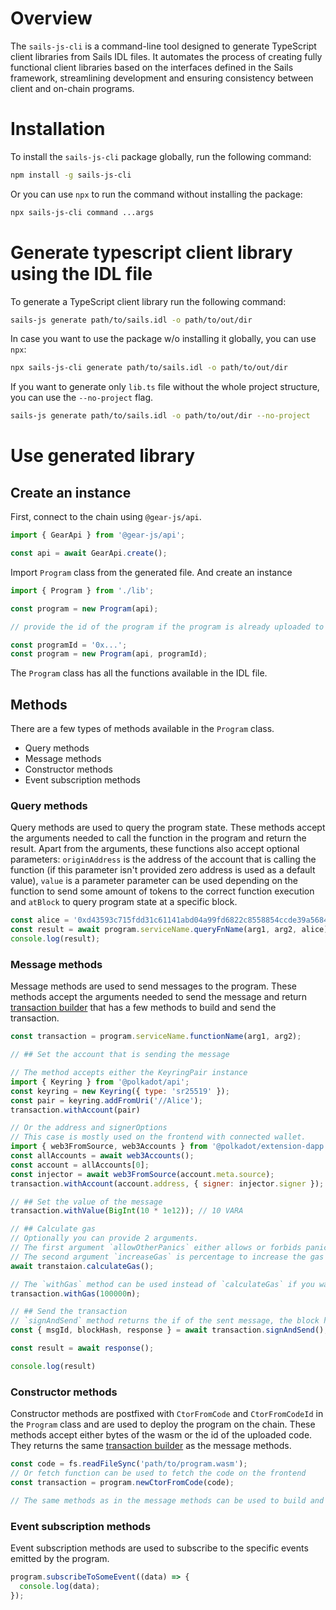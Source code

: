 # Overview
The `sails-js-cli` is a command-line tool designed to generate TypeScript client libraries from Sails IDL files. It automates the process of creating fully functional client libraries based on the interfaces defined in the Sails framework, streamlining development and ensuring consistency between client and on-chain programs.

# Installation
To install the `sails-js-cli` package globally, run the following command:

```bash
npm install -g sails-js-cli
```

Or you can use `npx` to run the command without installing the package:

```bash
npx sails-js-cli command ...args
```

# Generate typescript client library using the IDL file
To generate a TypeScript client library run the following command:

```bash
sails-js generate path/to/sails.idl -o path/to/out/dir
```

In case you want to use the package w/o installing it globally, you can use `npx`:

```bash
npx sails-js-cli generate path/to/sails.idl -o path/to/out/dir
```

If you want to generate only `lib.ts` file without the whole project structure, you can use the `--no-project` flag.

```bash
sails-js generate path/to/sails.idl -o path/to/out/dir --no-project
```


# Use generated library

## Create an instance

First, connect to the chain using `@gear-js/api`.
```javascript
import { GearApi } from '@gear-js/api';

const api = await GearApi.create();
```

Import `Program` class from the generated file. And create an instance

```javascript
import { Program } from './lib';

const program = new Program(api);

// provide the id of the program if the program is already uploaded to the chain

const programId = '0x...';
const program = new Program(api, programId);
```

The `Program` class has all the functions available in the IDL file.


## Methods

There are a few types of methods available in the `Program` class.

- Query methods
- Message methods
- Constructor methods
- Event subscription methods

### Query methods
Query methods are used to query the program state.
These methods accept the arguments needed to call the function in the program and return the result. Apart from the arguments, these functions also accept optional parameters: `originAddress` is the address of the account that is calling the function (if this parameter isn't provided zero address is used as a default value), `value` is a parameter parameter can be used depending on the function to send some amount of tokens to the correct function execution and `atBlock` to query program state at a specific block.

```javascript
const alice = '0xd43593c715fdd31c61141abd04a99fd6822c8558854ccde39a5684e7a56da27d';
const result = await program.serviceName.queryFnName(arg1, arg2, alice);
console.log(result);
```

### Message methods
Message methods are used to send messages to the program.
These methods accept the arguments needed to send the message and return [transaction builder](../README.md#transaction-builder) that has a few methods to build and send the transaction.

```javascript
const transaction = program.serviceName.functionName(arg1, arg2);

// ## Set the account that is sending the message

// The method accepts either the KeyringPair instance
import { Keyring } from '@polkadot/api';
const keyring = new Keyring({ type: 'sr25519' });
const pair = keyring.addFromUri('//Alice');
transaction.withAccount(pair)

// Or the address and signerOptions
// This case is mostly used on the frontend with connected wallet.
import { web3FromSource, web3Accounts } from '@polkadot/extension-dapp';
const allAccounts = await web3Accounts();
const account = allAccounts[0];
const injector = await web3FromSource(account.meta.source);
transaction.withAccount(account.address, { signer: injector.signer });

// ## Set the value of the message
transaction.withValue(BigInt(10 * 1e12)); // 10 VARA

// ## Calculate gas
// Optionally you can provide 2 arguments.
// The first argument `allowOtherPanics` either allows or forbids panics in other programs to be triggered. It's set to `false` by default.
// The second argument `increaseGas` is percentage to increase the gas limit. It's set to `0` by default.
await transtaion.calculateGas();

// The `withGas` method can be used instead of `calculateGas` if you want to set the gas limit manually.
transaction.withGas(100000n);

// ## Send the transaction
// `signAndSend` method returns the if of the sent message, the block hash in which the message is included and `response` function that can be used to get the response from the program.
const { msgId, blockHash, response } = await transaction.signAndSend();

const result = await response();

console.log(result)
```

### Constructor methods
Constructor methods are postfixed with `CtorFromCode` and `CtorFromCodeId` in the `Program` class and are used to deploy the program on the chain.
These methods accept either bytes of the wasm or the id of the uploaded code.
They returns the same [transaction builder](../README.md#transaction-builder) as the message methods.

```javascript
const code = fs.readFileSync('path/to/program.wasm');
// Or fetch function can be used to fetch the code on the frontend
const transaction = program.newCtorFromCode(code);

// The same methods as in the message methods can be used to build and send the transaction
```

### Event subscription methods
Event subscription methods are used to subscribe to the specific events emitted by the program.

```javascript
program.subscribeToSomeEvent((data) => {
  console.log(data);
});
```
